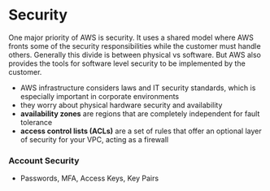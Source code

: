 # Security
One major priority of AWS is security. It uses a shared model where AWS fronts some of the security responsibilities while the customer must handle others. Generally this divide is between physical vs software. But AWS also provides the tools for software level security to be implemented by the customer.
- AWS infrastructure considers laws and IT security standards, which is especially important in corporate environments
- they worry about physical hardware security and availability
- **availability zones** are regions that are completely independent for fault tolerance
- **access control lists (ACLs)** are a set of rules that offer an optional layer of security for your VPC, acting as a firewall

### Account Security
- Passwords, MFA, Access Keys, Key Pairs
